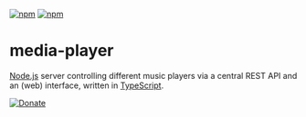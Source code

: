 [![npm](https://img.shields.io/npm/v/media-player.svg)](https://www.npmjs.com/package/media-player)
[![npm](https://img.shields.io/npm/dt/media-player.svg?label=npm%20downloads)](https://www.npmjs.com/package/media-player)

# media-player

[Node.js](https://nodejs.org) server controlling different music players via a central REST API and an (web) interface, written in [TypeScript](https://www.typescriptlang.org/).

[![Donate](https://img.shields.io/badge/Donate-PayPal-green.svg)](https://www.paypal.com/cgi-bin/webscr?cmd=_s-xclick&hosted_button_id=WZ3JQQUW4CJQN)
